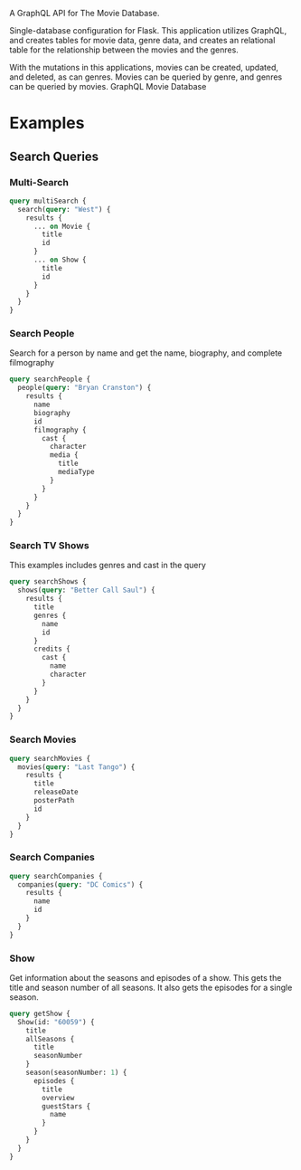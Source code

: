 A GraphQL API for The Movie Database.

Single-database configuration for Flask.
This application utilizes GraphQL, and creates tables for movie data, genre data, and creates an relational table for the relationship between the movies and the genres.

With the mutations in this applications, movies can be created, updated, and deleted, as can genres. Movies can be queried by genre, and genres can be queried by movies.
GraphQL Movie Database

# Examples

## Search Queries

### Multi-Search

```graphql
query multiSearch {
  search(query: "West") {
    results {
      ... on Movie {
        title
        id
      }
      ... on Show {
        title
        id
      }
    }
  }
}
```

### Search People

Search for a person by name and get the name, biography, and complete filmography

```graphql
query searchPeople {
  people(query: "Bryan Cranston") {
    results {
      name
      biography
      id
      filmography {
        cast {
          character
          media {
            title
            mediaType
          }
        }
      }
    }
  }
}
```

### Search TV Shows

This examples includes genres and cast in the query

```graphql
query searchShows {
  shows(query: "Better Call Saul") {
    results {
      title
      genres {
        name
        id
      }
      credits {
        cast {
          name
          character
        }
      }
    }
  }
}
```

### Search Movies

```graphql
query searchMovies {
  movies(query: "Last Tango") {
    results {
      title
      releaseDate
      posterPath
      id
    }
  }
}
```

### Search Companies

```graphql
query searchCompanies {
  companies(query: "DC Comics") {
    results {
      name
      id
    }
  }
}
```

### Show

Get information about the seasons and episodes of a show. This gets the title and season number of all seasons. It also gets the episodes for a single season.

```graphql
query getShow {
  Show(id: "60059") {
    title
    allSeasons {
      title
      seasonNumber
    }
    season(seasonNumber: 1) {
      episodes {
        title
        overview
        guestStars {
          name
        }
      }
    }
  }
}
```
